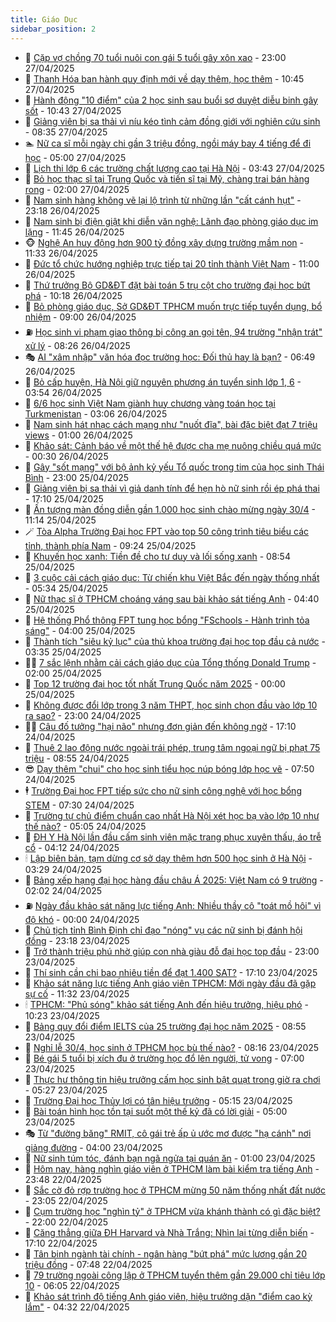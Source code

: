 ```yaml
---
title: Giáo Dục
sidebar_position: 2
---
```


<!-- dantri-giao-duc:START -->
- 🤡 [Cặp vợ chồng 70 tuổi nuôi con gái 5 tuổi gây xôn xao](https://dantri.com.vn/giao-duc/cap-vo-chong-70-tuoi-nuoi-con-gai-5-tuoi-gay-xon-xao-20250427114547625.htm) - 23:00 27/04/2025
- 🗽 [Thanh Hóa ban hành quy định mới về dạy thêm, học thêm](https://dantri.com.vn/giao-duc/thanh-hoa-ban-hanh-quy-dinh-moi-ve-day-them-hoc-them-20250427164732405.htm) - 10:45 27/04/2025
- 🚦 [Hành động &quot;10 điểm&quot; của 2 học sinh sau buổi sơ duyệt diễu binh gây sốt](https://dantri.com.vn/giao-duc/hanh-dong-10-diem-cua-2-hoc-sinh-sau-buoi-so-duyet-dieu-binh-gay-sot-20250427171041025.htm) - 10:43 27/04/2025
- 🌋 [Giảng viên bị sa thải vì níu kéo tình cảm đồng giới với nghiên cứu sinh](https://dantri.com.vn/giao-duc/giang-vien-bi-sa-thai-vi-niu-keo-tinh-cam-dong-gioi-voi-nghien-cuu-sinh-20250427150901718.htm) - 08:35 27/04/2025
- 🏊 [Nữ ca sĩ mỗi ngày chi gần 3 triệu đồng, ngồi máy bay 4 tiếng để đi học](https://dantri.com.vn/giao-duc/nu-ca-si-moi-ngay-chi-gan-3-trieu-dong-ngoi-may-bay-4-tieng-de-di-hoc-20250425183010412.htm) - 05:00 27/04/2025
- 🎃 [Lịch thi lớp 6 các trường chất lượng cao tại Hà Nội](https://dantri.com.vn/giao-duc/lich-thi-lop-6-cac-truong-chat-luong-cao-tai-ha-noi-20250427103632622.htm) - 03:43 27/04/2025
- 💄 [Bỏ học thạc sĩ tại Trung Quốc và tiến sĩ tại Mỹ, chàng trai bán hàng rong](https://dantri.com.vn/giao-duc/bo-hoc-thac-si-tai-trung-quoc-va-tien-si-tai-my-chang-trai-ban-hang-rong-20250426233807714.htm) - 02:00 27/04/2025
- 🦅 [Nam sinh hàng không vẽ lại lộ trình từ những lần &quot;cất cánh hụt&quot;](https://dantri.com.vn/giao-duc/nam-sinh-hang-khong-ve-lai-lo-trinh-tu-nhung-lan-cat-canh-hut-20250426222800695.htm) - 23:18 26/04/2025
- 🚦 [Nam sinh bị điện giật khi diễn văn nghệ: Lãnh đạo phòng giáo dục im lặng](https://dantri.com.vn/giao-duc/nam-sinh-bi-dien-giat-khi-dien-van-nghe-lanh-dao-phong-giao-duc-im-lang-20250426180016688.htm) - 11:45 26/04/2025
- 🐵 [Nghệ An huy động hơn 900 tỷ đồng xây dựng trường mầm non](https://dantri.com.vn/giao-duc/nghe-an-huy-dong-hon-900-ty-dong-xay-dung-truong-mam-non-20250426145101048.htm) - 11:33 26/04/2025
- 🐘 [Đức tổ chức hướng nghiệp trực tiếp tại 20 tỉnh thành Việt Nam](https://dantri.com.vn/giao-duc/duc-to-chuc-huong-nghiep-truc-tiep-tai-20-tinh-thanh-viet-nam-20250426145748412.htm) - 11:00 26/04/2025
- 🦏 [Thứ trưởng Bộ GD&amp;ĐT đặt bài toán 5 trụ cột cho trường đại học bứt phá](https://dantri.com.vn/giao-duc/thu-truong-bo-gddt-dat-bai-toan-5-tru-cot-cho-truong-dai-hoc-but-pha-20250426163509910.htm) - 10:18 26/04/2025
- 💼 [Bỏ phòng giáo dục, Sở GD&amp;ĐT TPHCM muốn trực tiếp tuyển dụng, bổ nhiệm](https://dantri.com.vn/giao-duc/bo-phong-giao-duc-so-gddt-tphcm-muon-truc-tiep-tuyen-dung-bo-nhiem-20250426155309554.htm) - 09:00 26/04/2025
- ⛽️ [Học sinh vi phạm giao thông bị công an gọi tên, 94 trường &quot;nhận trát&quot; xử lý](https://dantri.com.vn/giao-duc/hoc-sinh-vi-pham-giao-thong-bi-cong-an-goi-ten-94-truong-nhan-trat-xu-ly-20250426150032353.htm) - 08:26 26/04/2025
- 🎭 [AI &quot;xâm nhập&quot; văn hóa đọc trường học: Đối thủ hay là bạn?](https://dantri.com.vn/giao-duc/ai-xam-nhap-van-hoa-doc-truong-hoc-doi-thu-hay-la-ban-20250426133540235.htm) - 06:49 26/04/2025
- 🎃 [Bỏ cấp huyện, Hà Nội giữ nguyên phương án tuyển sinh lớp 1, 6](https://dantri.com.vn/giao-duc/bo-cap-huyen-ha-noi-giu-nguyen-phuong-an-tuyen-sinh-lop-1-6-20250426104846751.htm) - 03:54 26/04/2025
- 🚀 [6/6 học sinh Việt Nam giành huy chương vàng toán học tại Turkmenistan](https://dantri.com.vn/giao-duc/66-hoc-sinh-viet-nam-gianh-huy-chuong-vang-toan-hoc-tai-turkmenistan-20250426085559569.htm) - 03:06 26/04/2025
- 👀 [Nam sinh hát nhạc cách mạng như &quot;nuốt đĩa&quot;, bài đặc biệt đạt 7 triệu views](https://dantri.com.vn/giao-duc/nam-sinh-hat-nhac-cach-mang-nhu-nuot-dia-bai-dac-biet-dat-7-trieu-views-20250426064256385.htm) - 01:00 26/04/2025
- 🌝 [Khảo sát: Cảnh báo về một thế hệ được cha mẹ nuông chiều quá mức](https://dantri.com.vn/giao-duc/khao-sat-canh-bao-ve-mot-the-he-duoc-cha-me-nuong-chieu-qua-muc-20250424115508634.htm) - 00:30 26/04/2025
- 🤗 [Gây &quot;sốt mạng&quot; với bộ ảnh kỷ yếu Tổ quốc trong tim của học sinh Thái Bình](https://dantri.com.vn/giao-duc/gay-sot-mang-voi-bo-anh-ky-yeu-to-quoc-trong-tim-cua-hoc-sinh-thai-binh-20250426054111067.htm) - 23:00 25/04/2025
- 🦄 [Giảng viên bị sa thải vì giả danh tính để hẹn hò nữ sinh rồi ép phá thai](https://dantri.com.vn/giao-duc/giang-vien-bi-sa-thai-vi-gia-danh-tinh-de-hen-ho-nu-sinh-roi-ep-pha-thai-20250423104257301.htm) - 17:10 25/04/2025
- 🦍 [Ấn tượng màn đồng diễn gần 1.000 học sinh chào mừng ngày 30/4](https://dantri.com.vn/giao-duc/an-tuong-man-dong-dien-gan-1000-hoc-sinh-chao-mung-ngay-304-20250425163607155.htm) - 11:14 25/04/2025
- 🪄 [Tòa Alpha Trường Đại học FPT vào top 50 công trình tiêu biểu các tỉnh, thành phía Nam](https://dantri.com.vn/giao-duc/toa-alpha-truong-dai-hoc-fpt-vao-top-50-cong-trinh-tieu-bieu-cac-tinh-thanh-phia-nam-20250425161552201.htm) - 09:24 25/04/2025
- 🦆 [Khuyến học xanh: Tiền đề cho tư duy và lối sống xanh](https://dantri.com.vn/giao-duc/khuyen-hoc-xanh-tien-de-cho-tu-duy-va-loi-song-xanh-20250425141226920.htm) - 08:54 25/04/2025
- 🚀 [3 cuộc cải cách giáo dục: Từ chiến khu Việt Bắc đến ngày thống nhất](https://dantri.com.vn/giao-duc/3-cuoc-cai-cach-giao-duc-tu-chien-khu-viet-bac-den-ngay-thong-nhat-20250425095705559.htm) - 05:34 25/04/2025
- 🦒 [Nữ thạc sĩ ở TPHCM choáng váng sau bài khảo sát tiếng Anh](https://dantri.com.vn/giao-duc/nu-thac-si-o-tphcm-choang-vang-sau-bai-khao-sat-tieng-anh-20250425094801108.htm) - 04:40 25/04/2025
- 🤡 [Hệ thống Phổ thông FPT tung học bổng &quot;FSchools - Hành trình tỏa sáng&quot;](https://dantri.com.vn/giao-duc/he-thong-pho-thong-fpt-tung-hoc-bong-fschools-hanh-trinh-toa-sang-20250425103037147.htm) - 04:00 25/04/2025
- 🤔 [Thành tích &quot;siêu kỷ lục&quot; của thủ khoa trường đại học top đầu cả nước](https://dantri.com.vn/giao-duc/thanh-tich-sieu-ky-luc-cua-thu-khoa-truong-dai-hoc-top-dau-ca-nuoc-20250425102733535.htm) - 03:35 25/04/2025
- 🧑‍💻 [7 sắc lệnh nhằm cải cách giáo dục của Tổng thống Donald Trump](https://dantri.com.vn/giao-duc/7-sac-lenh-nham-cai-cach-giao-duc-cua-tong-thong-donald-trump-20250425070653991.htm) - 02:00 25/04/2025
- 🤡 [Top 12 trường đại học tốt nhất Trung Quốc năm 2025](https://dantri.com.vn/giao-duc/top-12-truong-dai-hoc-tot-nhat-trung-quoc-nam-2025-20250424163102725.htm) - 00:00 25/04/2025
- 🧠 [Không được đổi lớp trong 3 năm THPT, học sinh chọn đầu vào lớp 10 ra sao?](https://dantri.com.vn/giao-duc/khong-duoc-doi-lop-trong-3-nam-thpt-hoc-sinh-chon-dau-vao-lop-10-ra-sao-20250424160147251.htm) - 23:00 24/04/2025
- 🧑‍💻 [Câu đố tưởng &quot;hại não&quot; nhưng đơn giản đến không ngờ](https://dantri.com.vn/giao-duc/cau-do-tuong-hai-nao-nhung-don-gian-den-khong-ngo-20250421154843371.htm) - 17:10 24/04/2025
- 🧠 [Thuê 2 lao động nước ngoài trái phép, trung tâm ngoại ngữ bị phạt 75 triệu](https://dantri.com.vn/giao-duc/thue-2-lao-dong-nuoc-ngoai-trai-phep-trung-tam-ngoai-ngu-bi-phat-75-trieu-20250424151740663.htm) - 08:55 24/04/2025
- 😎 [Dạy thêm &quot;chui&quot; cho học sinh tiểu học núp bóng lớp học vẽ](https://dantri.com.vn/giao-duc/day-them-chui-cho-hoc-sinh-tieu-hoc-nup-bong-lop-hoc-ve-20250424143122494.htm) - 07:50 24/04/2025
- 🕴 [Trường Đại học FPT tiếp sức cho nữ sinh công nghệ với học bổng STEM](https://dantri.com.vn/giao-duc/truong-dai-hoc-fpt-tiep-suc-cho-nu-sinh-cong-nghe-voi-hoc-bong-stem-20250424120849475.htm) - 07:30 24/04/2025
- 🧠 [Trường tự chủ điểm chuẩn cao nhất Hà Nội xét học bạ vào lớp 10 như thế nào?](https://dantri.com.vn/giao-duc/truong-tu-chu-diem-chuan-cao-nhat-ha-noi-xet-hoc-ba-vao-lop-10-nhu-the-nao-20250424105143693.htm) - 05:05 24/04/2025
- 🚀 [ĐH Y Hà Nội lần đầu cấm sinh viên mặc trang phục xuyên thấu, áo trễ cổ](https://dantri.com.vn/giao-duc/dh-y-ha-noi-lan-dau-cam-sinh-vien-mac-trang-phuc-xuyen-thau-ao-tre-co-20250424105933014.htm) - 04:12 24/04/2025
- 🕯 [Lập biên bản, tạm dừng cơ sở dạy thêm hơn 500 học sinh ở Hà Nội](https://dantri.com.vn/giao-duc/lap-bien-ban-tam-dung-co-so-day-them-hon-500-hoc-sinh-o-ha-noi-20250424101625850.htm) - 03:29 24/04/2025
- 🧰 [Bảng xếp hạng đại học hàng đầu châu Á 2025: Việt Nam có 9 trường](https://dantri.com.vn/giao-duc/bang-xep-hang-dai-hoc-hang-dau-chau-a-2025-viet-nam-co-9-truong-20250424084729033.htm) - 02:02 24/04/2025
- ⛽️ [Ngày đầu khảo sát năng lực tiếng Anh: Nhiều thầy cô &quot;toát mồ hôi&quot; vì độ khó](https://dantri.com.vn/giao-duc/ngay-dau-khao-sat-nang-luc-tieng-anh-nhieu-thay-co-toat-mo-hoi-vi-do-kho-20250423182147306.htm) - 00:00 24/04/2025
- 🤖 [Chủ tịch tỉnh Bình Định chỉ đạo &quot;nóng&quot; vụ các nữ sinh bị đánh hội đồng](https://dantri.com.vn/giao-duc/chu-tich-tinh-binh-dinh-chi-dao-nong-vu-cac-nu-sinh-bi-danh-hoi-dong-20250423170027015.htm) - 23:18 23/04/2025
- 🦍 [Trở thành triệu phú nhờ giúp con nhà giàu đỗ đại học top đầu](https://dantri.com.vn/giao-duc/tro-thanh-trieu-phu-nho-giup-con-nha-giau-do-dai-hoc-top-dau-20250422212739816.htm) - 23:00 23/04/2025
- 🐘 [Thí sinh cần chi bao nhiêu tiền để đạt 1.400 SAT?](https://dantri.com.vn/giao-duc/thi-sinh-can-chi-bao-nhieu-tien-de-dat-1400-sat-20250423220658456.htm) - 17:10 23/04/2025
- 🌊 [Khảo sát năng lực tiếng Anh giáo viên TPHCM: Mới ngày đầu đã gặp sự cố](https://dantri.com.vn/giao-duc/khao-sat-nang-luc-tieng-anh-giao-vien-tphcm-moi-ngay-dau-da-gap-su-co-20250423175358574.htm) - 11:32 23/04/2025
- 🕯 [TPHCM: &quot;Phủ sóng&quot; khảo sát tiếng Anh đến hiệu trưởng, hiệu phó](https://dantri.com.vn/giao-duc/tphcm-phu-song-khao-sat-tieng-anh-den-hieu-truong-hieu-pho-20250423170151098.htm) - 10:23 23/04/2025
- 🐎 [Bảng quy đổi điểm IELTS của 25 trường đại học năm 2025](https://dantri.com.vn/giao-duc/bang-quy-doi-diem-ielts-cua-25-truong-dai-hoc-nam-2025-20250423141237539.htm) - 08:55 23/04/2025
- 🐻 [Nghỉ lễ 30/4, học sinh ở TPHCM học bù thế nào?](https://dantri.com.vn/giao-duc/nghi-le-304-hoc-sinh-o-tphcm-hoc-bu-the-nao-20250423145400895.htm) - 08:16 23/04/2025
- 🐎 [Bé gái 5 tuổi bị xích đu ở trường học đổ lên người, tử vong](https://dantri.com.vn/giao-duc/be-gai-5-tuoi-bi-xich-du-o-truong-hoc-do-len-nguoi-tu-vong-20250423131245279.htm) - 07:00 23/04/2025
- 🫣 [Thực hư thông tin hiệu trưởng cấm học sinh bật quạt trong giờ ra chơi](https://dantri.com.vn/giao-duc/thuc-hu-thong-tin-hieu-truong-cam-hoc-sinh-bat-quat-trong-gio-ra-choi-20250423120319943.htm) - 05:27 23/04/2025
- 🤭 [Trường Đại học Thủy lợi có tân hiệu trưởng](https://dantri.com.vn/giao-duc/truong-dai-hoc-thuy-loi-co-tan-hieu-truong-20250423114728426.htm) - 05:15 23/04/2025
- 🥳 [Bài toán hình học tồn tại suốt một thế kỷ đã có lời giải](https://dantri.com.vn/giao-duc/bai-toan-hinh-hoc-ton-tai-suot-mot-the-ky-da-co-loi-giai-20250420115541253.htm) - 05:00 23/04/2025
- 🎭 [Từ &quot;đường băng&quot; RMIT, cô gái trẻ ấp ủ ước mơ được &quot;hạ cánh&quot; nơi giảng đường](https://dantri.com.vn/giao-duc/tu-duong-bang-rmit-co-gai-tre-ap-u-uoc-mo-duoc-ha-canh-noi-giang-duong-20250418102127762.htm) - 04:00 23/04/2025
- 🥸 [Nữ sinh túm tóc, đánh bạn ngã ngửa tại quán ăn](https://dantri.com.vn/giao-duc/nu-sinh-tum-toc-danh-ban-nga-ngua-tai-quan-an-20250422213507799.htm) - 01:00 23/04/2025
- 🦣 [Hôm nay, hàng nghìn giáo viên ở TPHCM làm bài kiểm tra tiếng Anh](https://dantri.com.vn/giao-duc/hom-nay-hang-nghin-giao-vien-o-tphcm-lam-bai-kiem-tra-tieng-anh-20250423063343195.htm) - 23:48 22/04/2025
- 🤔 [Sắc cờ đỏ rợp trường học ở TPHCM mừng 50 năm thống nhất đất nước](https://dantri.com.vn/giao-duc/sac-co-do-rop-truong-hoc-o-tphcm-mung-50-nam-thong-nhat-dat-nuoc-20250423055816023.htm) - 23:05 22/04/2025
- 🦣 [Cụm trường học &quot;nghìn tỷ&quot; ở TPHCM vừa khánh thành có gì đặc biệt?](https://dantri.com.vn/giao-duc/cum-truong-hoc-nghin-ty-o-tphcm-vua-khanh-thanh-co-gi-dac-biet-20250422161544562.htm) - 22:00 22/04/2025
- 🐲 [Căng thẳng giữa ĐH Harvard và Nhà Trắng: Nhìn lại từng diễn biến](https://dantri.com.vn/giao-duc/cang-thang-giua-dh-harvard-va-nha-trang-nhin-lai-tung-dien-bien-20250421111814260.htm) - 17:10 22/04/2025
- 🔭 [Tân binh ngành tài chính - ngân hàng &quot;bứt phá&quot; mức lương gần 20 triệu đồng](https://dantri.com.vn/giao-duc/tan-binh-nganh-tai-chinh-ngan-hang-but-pha-muc-luong-gan-20-trieu-dong-20250422143816595.htm) - 07:48 22/04/2025
- 🥷 [79 trường ngoài công lập ở TPHCM tuyển thêm gần 29.000 chỉ tiêu lớp 10](https://dantri.com.vn/giao-duc/79-truong-ngoai-cong-lap-o-tphcm-tuyen-them-gan-29000-chi-tieu-lop-10-20250422130115441.htm) - 06:05 22/04/2025
- 🎊 [Khảo sát trình độ tiếng Anh giáo viên, hiệu trưởng dặn &quot;điểm cao kỳ lắm&quot;](https://dantri.com.vn/giao-duc/khao-sat-trinh-do-tieng-anh-giao-vien-hieu-truong-dan-diem-cao-ky-lam-20250422104513116.htm) - 04:32 22/04/2025<!-- dantri-giao-duc:END -->
